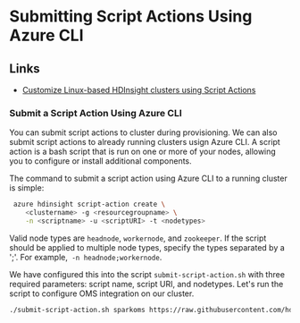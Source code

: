 # Submitting Script Actions Using Azure CLI

## Links

+ [Customize Linux-based HDInsight clusters using Script Actions](https://docs.microsoft.com/en-us/azure/hdinsight/hdinsight-hadoop-customize-cluster-linux#apply-a-script-action-to-a-running-cluster)

### Submit a Script Action Using Azure CLI

You can submit script actions to cluster during provisioning. We can also submit script actions to already running clusters usign Azure CLI. A script action is a bash script that is run on one or more of your nodes, allowing you to configure or install additional components. 

The command to submit a script action using Azure CLI to a running cluster is simple:

```bash
 azure hdinsight script-action create \
 	<clustername> -g <resourcegroupname> \
 	-n <scriptname> -u <scriptURI> -t <nodetypes>
```

Valid node types are `headnode`, `workernode`, and `zookeeper`. If the script should be applied to multiple node types, specify the types separated by a ';'. For example,` -n headnode;workernode`.

We have configured this into the script `submit-script-action.sh` with three required parameters: script name, script URI, and nodetypes. Let's run the script to configure OMS integration on our cluster.

```bash
./submit-script-action.sh sparkoms https://raw.githubusercontent.com/hdinsight/HDInsightOMS/master/monitoring/scriptspark.sh headnode:workernode
```

